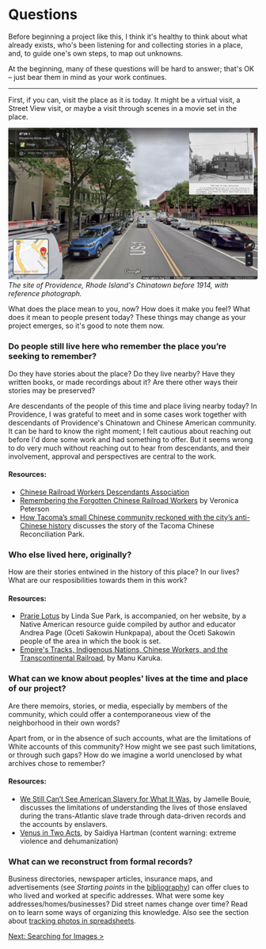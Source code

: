 # Questions

Before beginning a project like this, I think it's healthy to think about what already exists, who's been listening for and collecting stories in a place, and, to guide one's own steps, to map out unknowns.

At the beginning, many of these questions will be hard to answer; that's OK – just bear them in mind as your work continues. 

----

First, if you can, visit the place as it is today. It might be a virtual visit, a Street View visit, or maybe a visit through scenes in a movie set in the place. 

![A screenshot of Google Street View at Empire Street, Providence, RI, cars parked on both sides, a bike lane, trees, and an old photograph of a building and dirt road as an inset image.](images/questions-streetview.jpg) 
_The site of Providence, Rhode Island's Chinatown before 1914, with reference photograph._

What does the place mean to you, now? How does it make you feel? What does it mean to people present today? These things may change as your project emerges, so it's good to note them now. 

### Do people still live here who remember the place you’re seeking to remember?

Do they have stories about the place? Do they live nearby? Have they written books, or made recordings about it? Are there other ways their stories may be preserved?

Are descendants of the people of this time and place living nearby today? In Providence, I was grateful to meet and in some cases work together with descendants of Providence's Chinatown and Chinese American community. It can be hard to know the right moment; I felt cautious about reaching out before I'd done some work and had something to offer. But it seems wrong to do very much without reaching out to hear from descendants, and their involvement, approval and perspectives are central to the work.

#### Resources:

* [Chinese Railroad Workers Descendants Association](http://www.goldenspike150.org/)
* [Remembering the Forgotten Chinese Railroad Workers](https://www.sapiens.org/archaeology/chinese-railroad-workers-utah/) by Veronica Peterson 
* [How Tacoma’s small Chinese community reckoned with the city’s anti-Chinese history](https://www.seattletimes.com/seattle-news/how-tacomas-small-chinese-community-reckoned-with-the-citys-anti-chinese-history/) discusses the story of the Tacoma Chinese Reconciliation Park.

### Who else lived here, originally?

How are their stories entwined in the history of this place? In our lives? What are our resposibilities towards them in this work? 

#### Resources:
* [Prarie Lotus](https://loc.gov/item/2020945474) by Linda Sue Park, is accompanied, on her website, by a Native American resource guide compiled by author and educator Andrea Page (Oceti Sakowin Hunkpapa), about the Oceti Sakowin people of the area in which the book is set. 
* [Empire's Tracks, Indigenous Nations, Chinese Workers, and the Transcontinental Railroad](https://www.loc.gov/item/2018038417), by Manu Karuka.

### What can we know about peoples' lives at the time and place of our project?

Are there memoirs, stories, or media, especially by members of the community, which could offer a contemporaneous view of the neighborhood in their own words? 

Apart from, or in the absence of such accounts, what are the limitations of White accounts of this community? How might we see past such limitations, or through such gaps? How do we imagine a world unenclosed by what archives chose to remember?

#### Resources:
* [We Still Can’t See American Slavery for What It Was](https://www.nytimes.com/2022/01/28/opinion/slavery-voyages-data-sets.html), by Jamelle Bouie, discusses the limitations of understanding the lives of those enslaved during the trans-Atlantic slave trade through data-driven records and the accounts by enslavers.
* [Venus in Two Acts](https://www.moma.org/collection/works/427132), by Saidiya Hartman (content warning: extreme violence and dehumanization) 

### What can we reconstruct from formal records?

Business directories, newspaper articles, insurance maps, and advertisements (see _Starting points_ in the [bibliography](/research/bibliography.md)) can offer clues to who lived and worked at specific addresses. What were some key addresses/homes/businesses? Did street names change over time? Read on to learn some ways of organizing this knowledge. Also see the section about [tracking photos in spreadsheets](tracking.md).

[Next: Searching for Images >](/research/images.md)
